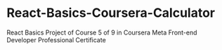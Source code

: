 # React-Basics-Coursera-Calculator
React Basics Project of Course 5 of 9 in Coursera Meta Front-end Developer Professional Certificate

